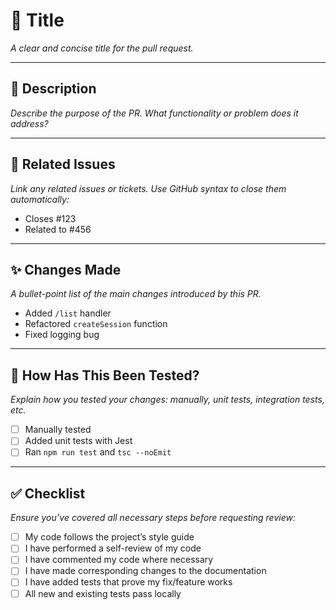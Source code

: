# 🔖 Title

_A clear and concise title for the pull request._

---

## 📝 Description

_Describe the purpose of the PR. What functionality or problem does it address?_

---

## 🔗 Related Issues

_Link any related issues or tickets. Use GitHub syntax to close them automatically:_

- Closes #123
- Related to #456

---

## ✨ Changes Made

_A bullet-point list of the main changes introduced by this PR._

- Added `/list` handler
- Refactored `createSession` function
- Fixed logging bug

---

## 🧪 How Has This Been Tested?

_Explain how you tested your changes: manually, unit tests, integration tests, etc._

- [ ] Manually tested
- [ ] Added unit tests with Jest
- [ ] Ran `npm run test` and `tsc --noEmit`

---

## ✅ Checklist

_Ensure you’ve covered all necessary steps before requesting review:_

- [ ] My code follows the project’s style guide
- [ ] I have performed a self-review of my code
- [ ] I have commented my code where necessary
- [ ] I have made corresponding changes to the documentation
- [ ] I have added tests that prove my fix/feature works
- [ ] All new and existing tests pass locally
